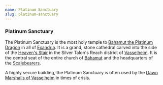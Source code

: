 ```yaml
---
name: Platinum Sanctuary
slug: platinum-sanctuary
---
```

### Platinum Sanctuary
The Platinum Sanctuary is the most holy temple to [Bahamut the Platinum Dragon](bahamut-the-platinum-dragon) in all of [Exandria](geography). It is a grand, stone cathedral carved into the side of the [Heaven's Stair](heavens-stair) in the Silver Talon's Reach district of [Vasselheim](vasselheim). It is the central seat of the entire church of [Bahamut](bahamut-the-platinum-dragon) and the headquarters of the [Scalebearers](scalebearers).

A highly secure building, the Platinum Sanctuary is often used by the [Dawn Marshalls of Vasselheim](dawn-marshalls) in times of crisis. 


